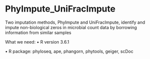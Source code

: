# PhyImpute_UniFracImpute
Two imputation methods, PhyImpute and UniFracImpute, identify and impute non-biological zeros in microbial count data by borrowing information from similar samples

What we need:
•	R version 3.6.1

•	R package: phyloseq, ape, phangorn, phytools, geiger, scDoc
